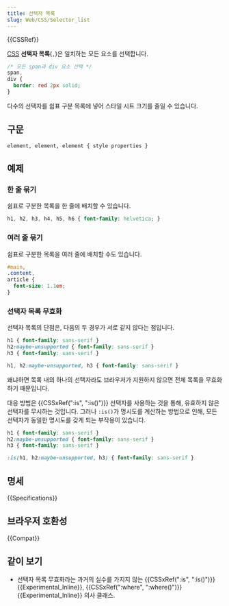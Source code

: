 ```yaml
---
title: 선택자 목록
slug: Web/CSS/Selector_list
---
```

{{CSSRef}}

[CSS](/ko/docs/Web/CSS) **선택자 목록**(`,`)은 일치하는 모든 요소를 선택합니다.

```css
/* 모든 span과 div 요소 선택 */
span,
div {
  border: red 2px solid;
}
```

다수의 선택자를 쉼표 구분 목록에 넣어 스타일 시트 크기를 줄일 수 있습니다.

## 구문

```
element, element, element { style properties }
```

## 예제

### 한 줄 묶기

쉼표로 구분한 목록을 한 줄에 배치할 수 있습니다.

```css
h1, h2, h3, h4, h5, h6 { font-family: helvetica; }
```

### 여러 줄 묶기

쉼표로 구분한 목록을 여러 줄에 배치할 수도 있습니다.

```css
#main,
.content,
article {
  font-size: 1.1em;
}
```

### 선택자 목록 무효화

선택자 목록의 단점은, 다음의 두 경우가 서로 같지 않다는 점입니다.

```css
h1 { font-family: sans-serif }
h2:maybe-unsupported { font-family: sans-serif }
h3 { font-family: sans-serif }
```

```css
h1, h2:maybe-unsupported, h3 { font-family: sans-serif }
```

왜냐하면 목록 내의 하나의 선택자라도 브라우저가 지원하지 않으면 전체 목록을 무효화하기 때문입니다.

대응 방법은 {{CSSxRef(":is", ":is()")}} 선택자를 사용하는 것을 통해, 유효하지 않은 선택자를 무시하는 것입니다. 그러나 `:is()`가 명시도를 계산하는 방법으로 인해, 모든 선택자가 동일한 명시도를 갖게 되는 부작용이 있습니다.

```css
h1 { font-family: sans-serif }
h2:maybe-unsupported { font-family: sans-serif }
h3 { font-family: sans-serif }
```

```css
:is(h1, h2:maybe-unsupported, h3) { font-family: sans-serif }
```

## 명세

{{Specifications}}

## 브라우저 호환성

{{Compat}}

## 같이 보기

- 선택자 목록 무효화라는 과거의 실수를 가지지 않는 {{CSSxRef(":is", ":is()")}} {{Experimental_Inline}}, {{CSSxRef(":where", ":where()")}} {{Experimental_Inline}} 의사 클래스.
